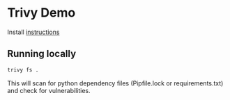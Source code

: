 # Trivy Demo

Install [instructions](https://aquasecurity.github.io/trivy/v0.18.3/installation/)

## Running locally

```sh
trivy fs .
```

This will scan for python dependency files (Pipfile.lock or requirements.txt) and check for vulnerabilities.